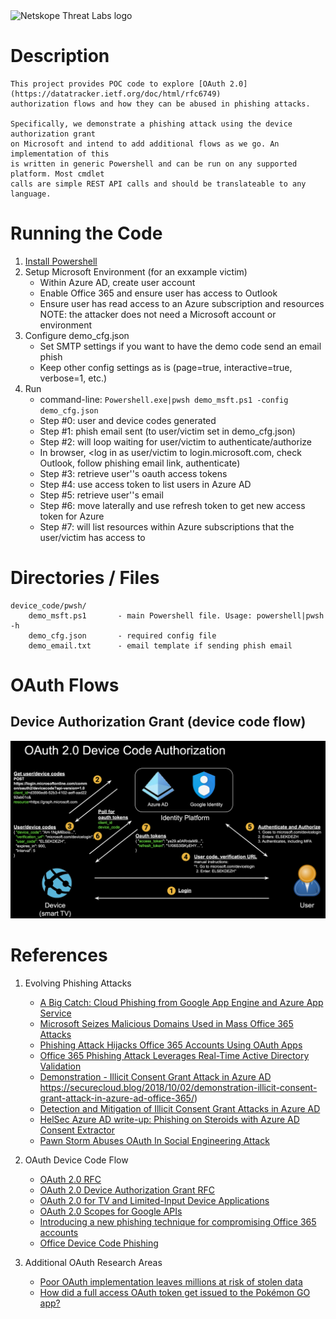 <img src="https://www.netskope.com/wp-content/uploads/2020/03/netskope-threat-labs.png" alt="Netskope Threat Labs logo" width="200"/>

# Description

    This project provides POC code to explore [OAuth 2.0](https://datatracker.ietf.org/doc/html/rfc6749)
    authorization flows and how they can be abused in phishing attacks.
    
    Specifically, we demonstrate a phishing attack using the device authorization grant
    on Microsoft and intend to add additional flows as we go. An implementation of this 
    is written in generic Powershell and can be run on any supported platform. Most cmdlet
    calls are simple REST API calls and should be translateable to any language.

# Running the Code
1. [Install Powershell](https://docs.microsoft.com/en-us/powershell/scripting/install/installing-powershell?view=powershell-7.1)
2. Setup Microsoft Environment (for an exxample victim)
    - Within Azure AD, create user account
    - Enable Office 365 and ensure user has access to Outlook
    - Ensure user has read access to an Azure subscription and resources
    NOTE: the attacker does not need a Microsoft account or environment
3. Configure demo_cfg.json
    - Set SMTP settings if you want to have the demo code send an email phish
    - Keep other config settings as is (page=true, interactive=true, verbose=1, etc.)
4. Run
    - command-line: `Powershell.exe|pwsh demo_msft.ps1 -config demo_cfg.json`
    - Step #0: user and device codes generated
    - Step #1: phish email sent (to user/victim set in demo_cfg.json)
    - Step #2: will loop waiting for user/victim to authenticate/authorize
    - In browser, <log in as user/victim to login.microsoft.com, check Outlook, follow phishing email link, authenticate)
    - Step #3: retrieve user''s oauth access tokens
    - Step #4: use access token to list users in Azure AD
    - Step #5: retrieve user''s email
    - Step #6: move laterally and use refresh token to get new access token for Azure
    - Step #7: will list resources within Azure subscriptions that the user/victim has access to

# Directories / Files
    device_code/pwsh/
        demo_msft.ps1       - main Powershell file. Usage: powershell|pwsh -h
        demo_cfg.json       - required config file
        demo_email.txt      - email template if sending phish email

# OAuth Flows

## Device Authorization Grant (device code flow)
<img src="oauth_device_code.png" alt="Device Authorization Grant"> 


# References

1. Evolving Phishing Attacks
    - [A Big Catch: Cloud Phishing from Google App Engine and Azure App Service](https://www.netskope.com/blog/a-big-catch-cloud-phishing-from-google-app-engine-and-azure-app-service)
    - [Microsoft Seizes Malicious Domains Used in Mass Office 365 Attacks](https://threatpost.com/microsoft-seizes-domains-office-365-phishing-scam/157261/)
    - [Phishing Attack Hijacks Office 365 Accounts Using OAuth Apps](https://www.bleepingcomputer.com/news/security/phishing-attack-hijacks-office-365-accounts-using-oauth-apps/)
    - [Office 365 Phishing Attack Leverages Real-Time Active Directory Validation](https://threatpost.com/office-365-phishing-attack-leverages-real-time-active-directory-validation/159188/)
    - [Demonstration - Illicit Consent Grant Attack in Azure AD](https://www.nixu.com/blog/demonstration-illicit-consent-grant-attack-azure-ad-office-365)
https://securecloud.blog/2018/10/02/demonstration-illicit-consent-grant-attack-in-azure-ad-office-365/)
    - [Detection and Mitigation of Illicit Consent Grant Attacks in Azure AD](https://www.cloud-architekt.net/detection-and-mitigation-consent-grant-attacks-azuread/)
    - [HelSec Azure AD write-up: Phishing on Steroids with Azure AD Consent Extractor](https://securecloud.blog/2019/12/17/helsec-azure-ad-write-up-phishing-on-steroids-with-azure-ad-consent-extractor/)
    - [Pawn Storm Abuses OAuth In Social Engineering Attack](https://www.trendmicro.com/en_us/research/17/d/pawn-storm-abuses-open-authentication-advanced-social-engineering-attacks.html)

2. OAuth Device Code Flow
    - [OAuth 2.0 RFC](https://tools.ietf.org/html/rfc6749)
    - [OAuth 2.0 Device Authorization Grant RFC](https://datatracker.ietf.org/doc/html/rfc8628)
    - [OAuth 2.0 for TV and Limited-Input Device Applications](https://developers.google.com/identity/protocols/oauth2/limited-input-device)
    - [OAuth 2.0 Scopes for Google APIs](https://developers.google.com/identity/protocols/oauth2/scopes)
    - [Introducing a new phishing technique for compromising Office 365 accounts](https://o365blog.com/post/phishing/#oauth-consent)
    - [Office Device Code Phishing](https://gist.github.com/Mr-Un1k0d3r/afef5a80cb72dfeaa78d14465fb0d333)

3. Additional OAuth Research Areas
    - [Poor OAuth implementation leaves millions at risk of stolen data](https://searchsecurity.techtarget.com/news/450402565/Poor-OAuth-implementation-leaves-millions-at-risk-of-stolen-data)
    - [How did a full access OAuth token get issued to the Pokémon GO app?](https://searchsecurity.techtarget.com/answer/How-did-a-full-access-OAuth-token-get-issued-to-the-Pokemon-GO-app)

